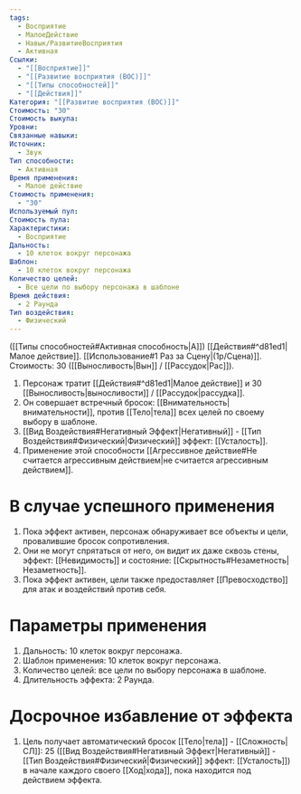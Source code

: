 ```yaml
---
tags:
  - Восприятие
  - МалоеДействие
  - Навык/РазвитиеВосприятия
  - Активная
Ссылки:
  - "[[Восприятие]]"
  - "[[Развитие восприятия (ВОС)]]"
  - "[[Типы способностей]]"
  - "[[Действия]]"
Категория: "[[Развитие восприятия (ВОС)]]"
Стоимость: "30"
Стоимость выкупа:
Уровни:
Связанные навыки:
Источник:
  - Звук
Тип способности:
  - Активная
Время применения:
  - Малое действие
Стоимость применения:
  - "30"
Используемый пул:
Стоимость пула:
Характеристики:
  - Восприятие
Дальность:
  - 10 клеток вокруг персонажа
Шаблон:
  - 10 клеток вокруг персонажа
Количество целей:
  - Все цели по выбору персонажа в шаблоне
Время действия:
  - 2 Раунда
Тип воздействия:
  - Физический
---
```

([[Типы способностей#Активная способность|А]]) [[Действия#^d81ed1|Малое действие]]. [[Использование#1 Раз за Сцену|(1р/Сцена)]]. Стоимость: 30 ([[Выносливость|Вын]] / [[Рассудок|Рас]]).

1. Персонаж тратит [[Действия#^d81ed1|Малое действие]] и 30 [[Выносливость|выносливости]] / [[Рассудок|рассудка]].
2. Он совершает встречный бросок: [[Внимательность|внимательности]], против [[Тело|тела]] всех целей по своему выбору в шаблоне.  
3. [[Вид Воздействия#Негативный Эффект|Негативный]] - [[Тип Воздействия#Физический|Физический]] эффект: [[Усталость]].
4. Применение этой способности [[Агрессивное действие#Не считается агрессивным действием|не считается агрессивным действием]]. 
# В случае успешного применения

1. Пока эффект активен, персонаж обнаруживает все объекты и цели, провалившие бросок сопротивления. 
2. Они не могут спрятаться от него, он видит их даже сквозь стены, эффект: [[Невидимость]] и состояние: [[Скрытность#Незаметность|Незаметность]]. 
3. Пока эффект активен, цели также предоставляет [[Превосходство]] для атак и воздействий против себя.
# Параметры применения

1. Дальность: 10 клеток вокруг персонажа.
2. Шаблон применения: 10 клеток вокруг персонажа. 
3. Количество целей: все цели по выбору персонажа в шаблоне.
4. Длительность эффекта: 2 Раунда. 
# Досрочное избавление от эффекта

1. Цель получает автоматический бросок [[Тело|тела]] - [[Сложность|СЛ]]: 25 ([[Вид Воздействия#Негативный Эффект|Негативный]] - [[Тип Воздействия#Физический|Физический]] эффект: [[Усталость]]) в начале каждого своего [[Ход|хода]], пока находится под действием эффекта. 